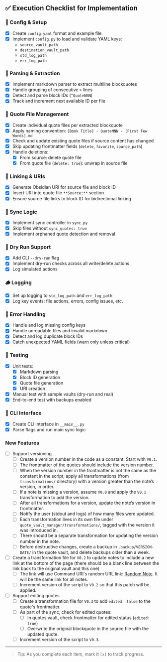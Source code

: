 ## ✅ Execution Checklist for Implementation

### 🔧 Config & Setup
- [x] Create `config.yaml` format and example file
- [x] Implement `config.py` to load and validate YAML keys:
  - `source_vault_path`
  - `destination_vault_path`
  - `std_log_path`
  - `err_log_path`

### 🧠 Parsing & Extraction
- [x] Implement markdown parser to extract multiline blockquotes
- [x] Handle grouping of consecutive `>` lines
- [x] Detect and parse block IDs (`^QuoteNNN`)
- [x] Track and increment next available ID per file

### 📁 Quote File Management
- [x] Create individual quote files per extracted blockquote
- [x] Apply naming convention: `[Book Title] - QuoteNNN - [First Few Words].md`
- [x] Check and update existing quote files if source content has changed
- [x] Skip updating frontmatter fields (`delete`, `favorite`, `source_path`)
- [x] Handle deletions:
  - [x] From source: delete quote file
  - [x] From quote file (`delete: true`): unwrap in source file

### 🔗 Linking & URIs
- [x] Generate Obsidian URI for source file and block ID
- [x] Insert URI into quote file `**Source:**` section
- [x] Ensure source file links to block ID for bidirectional linking

### 🔁 Sync Logic
- [x] Implement sync controller in `sync.py`
- [x] Skip files without `sync_quotes: true`
- [x] Implement orphaned quote detection and removal

### 🚫 Dry Run Support
- [x] Add CLI `--dry-run` flag
- [x] Implement dry-run checks across all write/delete actions
- [x] Log simulated actions

### 🪵 Logging
- [x] Set up logging to `std_log_path` and `err_log_path`
- [x] Log key events: file actions, errors, config issues, etc.

### 🚫 Error Handling
- [x] Handle and log missing config keys
- [x] Handle unreadable files and invalid markdown
- [x] Detect and log duplicate block IDs
- [x] Catch unexpected YAML fields (warn only unless critical)

### 🧪 Testing
- [x] Unit tests:
  - [x] Markdown parsing
  - [x] Block ID generation
  - [x] Quote file generation
  - [x] URI creation
- [x] Manual test with sample vaults (dry-run and real)
- [x] End-to-end test with backups enabled

### 🚀 CLI Interface
- [x] Create CLI interface in `__main__.py`
- [x] Parse flags and run main sync logic

### New Features

- [ ] Support versioning
  - [ ] Create a version number in the code as a constant. Start with `V0.1`.
  - [ ] The frontmatter of the quotes should include the version number.
  - [ ] When the version number in the frontmatter is not the same as the constant in the script, apply all transformations (from `transformations/` directory) with a version greater than the note’s version, in order.
  - [ ] If a note is missing a version, assume `V0.0` and apply the `V0.1` transformation to add the version.
  - [ ] After all transformations for a version, update the note’s version in frontmatter.
  - [ ] Notify the user (stdout and logs) of how many files were updated.
  - [ ] Each transformation lives in its own file under `quote_vault_manager/transformations/`, tagged with the version it was introduced in.
  - [ ] There should be a separate transformation for updating the version number in the note.
  - [ ] Before destructive changes, create a backup in `.backup/VERSION-DATE/` in the quote vault, and delete backups older than a week.

- [ ] Create a transformation file for `V0.2` to update notes to include a new link at the bottom of the page (there should be a blank line between the link back to the original vault and this one)
  - [ ] The link will use Command URI's random URL link: [Random Note](obsidian://adv-uri?vault=ReferenceQuotes&commandid=random-note). It will be the same link for all notes.
  - [ ] Increment version of the script to `V0.2` so that this patch will be applied.

- [ ] Support editing quotes
  - [ ] Create a transformation file for `V0.3` to add `edited: false` to the quote's frontmatter.
  - [ ] As part of the sync, check for edited quotes:
    - [ ] In quotes vault, check frontmatter for edited status (`edited: true`)
    - [ ] Overwrite the original blockquote in the source file with the updated quote.
  - [ ] Increment version of the script to `V0.3`.

---

> Tip: As you complete each item, mark it `[x]` to track progress.